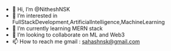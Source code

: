 - 👋 Hi, I’m @NitheshNSK
- 👀 I’m interested in FullStackDevelopment,ArtificialIntelligence,MachineLearning
- 🌱 I’m currently learning MERN stack
- 💞️ I’m looking to collaborate on ML and Web3
- 📫 How to reach me gmail : sahashnsk@gmail.com

<!---
NitheshNSK/NitheshNSK is a ✨ special ✨ repository because its `README.md` (this file) appears on your GitHub profile.
You can click the Preview link to take a look at your changes.
--->
